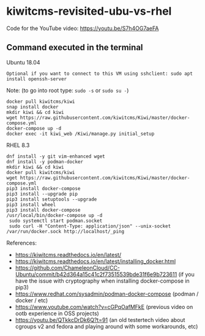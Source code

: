# kiwitcms-revisited-ubu-vs-rhel
Code for the YouTube video: https://youtu.be/S7h4OG7aeFA

## Command executed in the terminal

Ubuntu 18.04
```
Optional if you want to connect to this VM using sshclient: sudo apt install openssh-server
```
Note: (to go into root type: ```sudo -s``` or ```sudo su -```)

```
docker pull kiwitcms/kiwi
snap install docker
mkdir kiwi && cd kiwi
wget https://raw.githubusercontent.com/kiwitcms/Kiwi/master/docker-compose.yml
docker-compose up -d
docker exec -it kiwi_web /Kiwi/manage.py initial_setup
```
RHEL 8.3
```
dnf install -y git vim-enhanced wget 
dnf install -y podman-docker
mkdir kiwi && cd kiwi
docker pull kiwitcms/kiwi
wget https://raw.githubusercontent.com/kiwitcms/Kiwi/master/docker-compose.yml
pip3 install docker-compose
pip3 install --upgrade pip
pip3 install setuptools --upgrade
pip3 install wheel
pip3 install docker-compose
/usr/local/bin/docker-compose up -d
 sudo systemctl start podman.socket
 sudo curl -H "Content-Type: application/json" --unix-socket /var/run/docker.sock http://localhost/_ping
```

References:
- https://kiwitcms.readthedocs.io/en/latest/
- https://kiwitcms.readthedocs.io/en/latest/installing_docker.html
- https://github.com/ChameleonCloud/CC-Ubuntu/commit/b42d364a15c41c2f73515539bde31f6e9b723611 (if you have the issue with cryptography when installing docker-compose in pip3)
- https://www.redhat.com/sysadmin/podman-docker-compose (podman / docker / etc)
- https://www.youtube.com/watch?v=cGPqOafMFkE (previous video on ootb experience in OSS projects)
- https://youtu.be/QTkkcDrDk6Q?t=91 (an old testertech video about cgroups v2 and fedora and playing around with some workarounds, etc)


